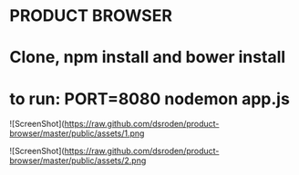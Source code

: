 PRODUCT BROWSER
=================
Clone, npm install and bower install
=================
to run:
PORT=8080 nodemon app.js
=================
![ScreenShot](https://raw.github.com/dsroden/product-browser/master/public/assets/1.png

![ScreenShot](https://raw.github.com/dsroden/product-browser/master/public/assets/2.png


